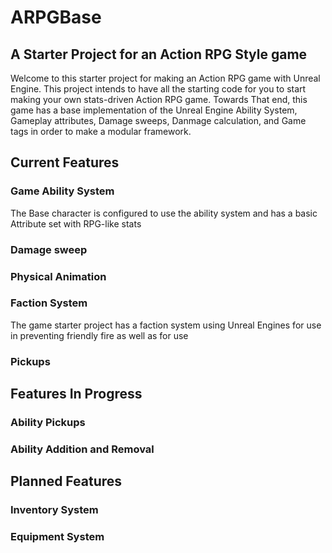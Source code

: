 # ARPGBase
## A Starter Project for an Action RPG Style game

Welcome to this starter project for making an Action RPG game with Unreal Engine. This project intends to have all the starting code for you to start making your own stats-driven Action RPG game. Towards That end, this game has a base implementation of the Unreal Engine Ability System, Gameplay attributes, Damage sweeps, Danmage calculation, and Game tags in order to make a modular framework.

## Current Features
### Game Ability System
The Base character is configured to use the ability system and has a basic Attribute set with RPG-like stats
### Damage sweep
### Physical Animation 
### Faction System
The game starter project has a faction system using Unreal Engines  for use in preventing friendly fire as well as for use  
### Pickups
## Features In Progress
### Ability Pickups
### Ability Addition and Removal
## Planned Features
### Inventory System
### Equipment System
